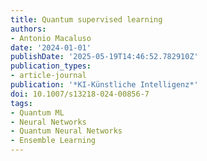 ```yaml
---
title: Quantum supervised learning
authors:
- Antonio Macaluso
date: '2024-01-01'
publishDate: '2025-05-19T14:46:52.782910Z'
publication_types:
- article-journal
publication: '*KI-Künstliche Intelligenz*'
doi: 10.1007/s13218-024-00856-7
tags:
- Quantum ML
- Neural Networks
- Quantum Neural Networks
- Ensemble Learning
---
```

